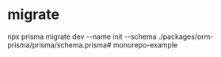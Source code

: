 
# migrate
npx prisma migrate dev --name init --schema ./packages/orm-prisma/prisma/schema.prisma# monorepo-example
